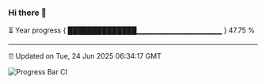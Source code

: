 ### Hi there 👋

⏳ Year progress { ██████████████▁▁▁▁▁▁▁▁▁▁▁▁▁▁▁▁ } 47.75 %

---

⏰ Updated on Tue, 24 Jun 2025 06:34:17 GMT

![Progress Bar CI](https://github.com/liununu/liununu/workflows/Progress%20Bar%20CI/badge.svg)

